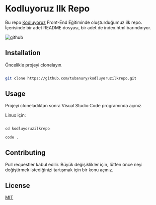 # Kodluyoruz Ilk Repo

Bu repo [Kodluyoruz](https://www.kodluyoruz.org) Front-End Eğitiminde oluşturduğumuz ilk repo. İçerisinde bir adet README dosyası, bir adet de index.html barındırıyor.

![github](figures/github.png)


## Installation


Öncelikle projeyi clonelayın. 


```bash

git clone https://github.com/tubanury/kodluyoruzilkrepo.git

```

## Usage


Projeyi cloneladıktan sonra Visual Studio Code programında açınız.


Linux için:

```linux

cd kodluyoruzilkrepo

code .

```

## Contributing

Pull requestler kabul edilir. Büyük değişiklikler için, lütfen önce neyi değiştirmek istediğinizi tartışmak için bir konu açınız.


## License

[MIT](https://choosealicense.com/licenses/mit/)